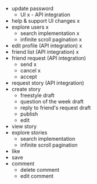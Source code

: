 - update password
  - UI x - API integration
- help & support UI changes x
- explore users x
  - search implementation x
  - infinite scroll pagination x
- edit profile (API integration) x
- friend list (API integration) x
- friend request (API integration)
  - send x
  - cancel x
  - accept
- request story (API integration)
- create story
  - freestyle draft
  - question of the week draft
  - reply to friend's request draft
  - publish
  - edit
- view story
- explore stories
  - search implementation
  - infinite scroll pagination
- like
- save
- comment
  - delete comment
  - edit comment
